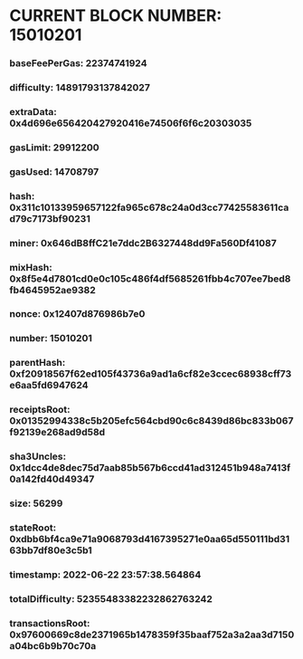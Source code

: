# CURRENT BLOCK NUMBER: 15010201

### baseFeePerGas: 22374741924
### difficulty: 14891793137842027
### extraData: 0x4d696e656420427920416e74506f6f6c20303035
### gasLimit: 29912200
### gasUsed: 14708797
### hash: 0x311c10133959657122fa965c678c24a0d3cc77425583611cad79c7173bf90231
### miner: 0x646dB8ffC21e7ddc2B6327448dd9Fa560Df41087
### mixHash: 0x8f5e4d7801cd0e0c105c486f4df5685261fbb4c707ee7bed8fb4645952ae9382
### nonce: 0x12407d876986b7e0
### number: 15010201
### parentHash: 0xf20918567f62ed105f43736a9ad1a6cf82e3ccec68938cff73e6aa5fd6947624
### receiptsRoot: 0x01352994338c5b205efc564cbd90c6c8439d86bc833b067f92139e268ad9d58d
### sha3Uncles: 0x1dcc4de8dec75d7aab85b567b6ccd41ad312451b948a7413f0a142fd40d49347
### size: 56299
### stateRoot: 0xdbb6bf4ca9e71a9068793d4167395271e0aa65d550111bd3163bb7df80e3c5b1
### timestamp: 2022-06-22 23:57:38.564864
### totalDifficulty: 52355483382232862763242
### transactionsRoot: 0x97600669c8de2371965b1478359f35baaf752a3a2aa3d7150a04bc6b9b70c70a
